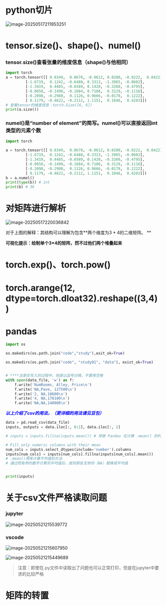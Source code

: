 # python切片

![image-20250517211953251](C:\Users\Admin\AppData\Roaming\Typora\typora-user-images\image-20250517211953251.png)

# tensor.size()、shape()、numel()

### tensor.size()查看张量的维度信息（shape()与他相同）

```python
import torch
a = torch.tensor([[ 0.0349,  0.0670, -0.0612, 0.0280, -0.0222,  0.0422],
         [-1.6719,  0.1242, -0.6488, 0.3313, -1.3965, -0.0682],
         [-1.3419,  0.4485, -0.6589, 0.1420, -0.3260, -0.4795],
         [-0.0658, -0.1490, -0.1684, 0.7188,  0.3129, -0.1116],
         [-0.2098, -0.2980,  0.1126, 0.9666, -0.0178,  0.1222],
         [ 0.1179, -0.4622, -0.2112, 1.1151,  0.1846,  0.4283]])
# 查看tensor的维度信息：torch.Size([6, 6])
print(a.size())
```

### numel()是“number of element”的简写。numel()可以直接返回int类型的元素个数

```python
import torch
 
a = torch.tensor([[ 0.0349,  0.0670, -0.0612, 0.0280, -0.0222,  0.0422],
         [-1.6719,  0.1242, -0.6488, 0.3313, -1.3965, -0.0682],
         [-1.3419,  0.4485, -0.6589, 0.1420, -0.3260, -0.4795],
         [-0.0658, -0.1490, -0.1684, 0.7188,  0.3129, -0.1116],
         [-0.2098, -0.2980,  0.1126, 0.9666, -0.0178,  0.1222],
         [ 0.1179, -0.4622, -0.2112, 1.1151,  0.1846,  0.4283]])
b = a.numel()
print(type(b)) # int
print(b) # 36
```

# 对矩阵进行解析

![image-20250517220036842](C:\Users\Admin\AppData\Roaming\Typora\typora-user-images\image-20250517220036842.png)

对于上图的解释：其结构可以理解为包含**两个维度为3 * 4的二维矩阵。 **

**可视化提示：绘制单个3*4的矩阵，然不过他们两个堆叠起来** 

# torch.exp()、torch.pow()

# torch.arange(12, dtype=torch.dloat32).reshape((3,4))

# pandas

```python
import os

os.makedirs(os.path.join("code","study"),exit_ok=True)

os.makedirs(os.path.join("code", "study01", "data"), exist_ok=True)  


# ****注意在写入的过程中，他是以逗号分隔，不要用空格
with open(data_file, 'w') as f:
    f.write('NumRooms, Alley, Price\n')
    f.write('NA,Pave, 127500\n')
    f.write('2, NA,10600\n')
    f.write('4, NA,178100\n')
    f.write('NA,NA,140000\n')
```

<span style = "color : blue">***以上介绍了csv的用法，（更详细的用法请见豆包）***</span>

```python
data = pd.read_csv(data_file)
inputs, outputs = data.iloc[:, 0:2], data.iloc[:, 2]

# inputs = inputs.fillna(inputs.mean()) # 导致 Pandas 在计算 .mean() 的时候碰到非数值数据报错。

# Fill only numeric columns with their mean
num_cols = inputs.select_dtypes(include='number').columns
inputs[num_cols] = inputs[num_cols].fillna(inputs[num_cols].mean())
# .mean()用来计算平均值的方法
# 通过把有参的数字计算完平均值后，就将那些无参的（NA）替换成平均值


print(inputs)
```



# 关于csv文件严格读取问题

### jupyter

![image-20250521215539772](C:\Users\Admin\AppData\Roaming\Typora\typora-user-images\image-20250521215539772.png)

### vscode

![image-20250521215607950](C:\Users\Admin\AppData\Roaming\Typora\typora-user-images\image-20250521215607950.png)



![image-20250521215449689](C:\Users\Admin\AppData\Roaming\Typora\typora-user-images\image-20250521215449689.png)

> 注意：即使在.py文件中读取出了问题也可以正常打印，但是在jupyter中要求的比较严格

# 矩阵的转置

